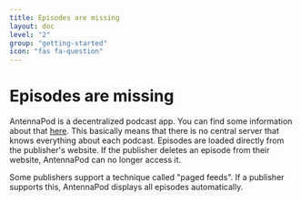 ```yaml
---
title: Episodes are missing
layout: doc
level: "2"
group: "getting-started"
icon: "fas fa-question"
---
```


# Episodes are missing

AntennaPod is a decentralized podcast app. You can find some information about that [here](/documentation/general/central-distributed). This basically means that there is no central server that knows everything about each podcast. Episodes are loaded directly from the publisher's website. If the publisher deletes an episode from their website, AntennaPod can no longer access it.

Some publishers support a technique called "paged feeds". If a publisher supports this, AntennaPod displays all episodes automatically.
